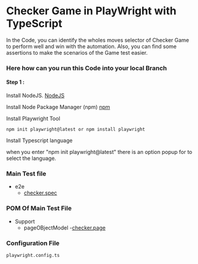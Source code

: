 # Checker Game in PlayWright with TypeScript

In the Code, you can identify the wholes moves selector of Checker Game to perform well and win with the
automation. Also, you can find some assertions to make the scenarios of the Game test easier.

### Here how can you run this Code into your local Branch
#### Step 1 :
Install NodeJS.
[NodeJS](https://nodejs.org/en/download)

Install Node Package Manager (npm)
[npm](https://www.npmjs.com/package/download)

Install Playwright Tool
```
npm init playwright@latest or npm install playwright
```
Install Typescript language 

when you enter "npm init playwright@latest" there is an option popup for to select the language.
### Main Test file
- e2e
    - [checker.spec](e2e\checker.spec.ts)

### POM Of Main Test File
- Support
    - pageOBjectModel
    -[checker.page](support\pageOBjectModel\checker.page.ts)

### Configuration File
    playwright.config.ts

